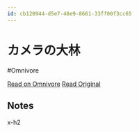 ```yaml
---
id: cb120944-d5e7-48e9-8661-33ff00f3cc65
---
```


# カメラの大林
#Omnivore

[Read on Omnivore](https://omnivore.app/me/https-www-camera-no-ohbayashi-co-jp-html-page-57-html-19064e81abf)
[Read Original](https://www.camera-no-ohbayashi.co.jp/html/page57.html)

## Notes

x-h2

